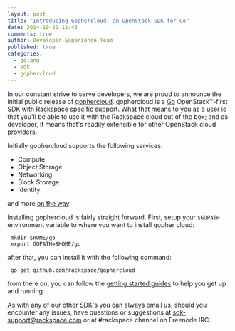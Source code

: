 ```yaml
---
layout: post  
title: "Introducing Gophercloud: an OpenStack SDK for Go"  
date: 2014-10-22 11:45  
comments: true  
author: Developer Experience Team  
published: true  
categories:
  - golang
  - sdk
  - gophercloud
---
```


In our constant strive to serve developers, we are proud to announce the initial public release of [gophercloud](https://github.com/rackspace/gophercloud/). gophercloud is a [Go](http://golang.org) OpenStack&trade;-first SDK with Rackspace specific support. What that means to you as a user is that you'll be able to use it with the Rackspace cloud out of the box; and as developer, it means that's readily extensible for other OpenStack cloud providers.

<!-- more -->

Initially gophercloud supports the following services:

 - Compute
 - Object Storage
 - Networking
 - Block Storage
 - Identity

and more [on the way](https://github.com/rackspace/gophercloud/pulls). 

Installing gophercloud is fairly straight forward. First, setup your `$GOPATH` environment variable to where you want to install gopher cloud:

```
 mkdir $HOME/go
 export GOPATH=$HOME/go
```
after that, you can install it with the following command:

```
 go get github.com/rackspace/gophercloud
```

from there on, you can follow the [getting started guides](https://gophercloud.io/docs/) to help you get up and running.

As with any of our other SDK's you can always email us, should you encounter any issues, have questions or suggestions at sdk-support@rackspace.com or at #rackspace channel on Freenode IRC.